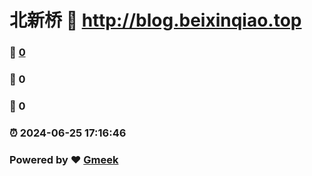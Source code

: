 # 北新桥 :link: http://blog.beixinqiao.top 
### :page_facing_up: [0](http://blog.beixinqiao.top/tag.html) 
### :speech_balloon: 0 
### :hibiscus: 0 
### :alarm_clock: 2024-06-25 17:16:46 
### Powered by :heart: [Gmeek](https://github.com/Meekdai/Gmeek)
